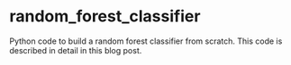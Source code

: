 # random_forest_classifier
Python code to build a random forest classifier from scratch. This code is described in detail in this blog post.
